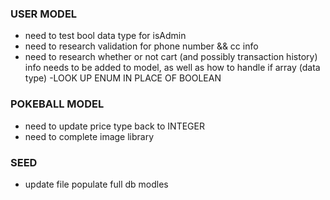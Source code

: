 ### USER MODEL

- need to test bool data type for isAdmin
- need to research validation for phone number && cc info
- need to research whether or not cart (and possibly transaction history) info needs to be added to model, as well as how to handle if array (data type)
  -LOOK UP ENUM IN PLACE OF BOOLEAN

### POKEBALL MODEL

- need to update price type back to INTEGER
- need to complete image library

### SEED

- update file populate full db modles
